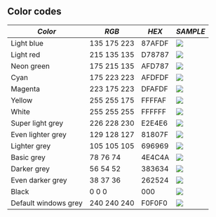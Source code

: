 ## Color codes

| *Color* | *RGB* | *HEX* | *SAMPLE* |
|---|---|---| ---|
| Light blue | 135 175 223 | 87AFDF | ![](https://cdn.rawgit.com/BastiTee/bastis-ubersettings/master/color-palette/87AFDF_f32fda3b.svg) |
| Light red | 215 135 135 | D78787 | ![](https://cdn.rawgit.com/BastiTee/bastis-ubersettings/master/color-palette/D78787_f32fda3b.svg) |
| Neon green | 175 215 135 | AFD787 | ![](https://cdn.rawgit.com/BastiTee/bastis-ubersettings/master/color-palette/AFD787_f32fda3b.svg) |
| Cyan | 175 223 223 | AFDFDF | ![](https://cdn.rawgit.com/BastiTee/bastis-ubersettings/master/color-palette/AFDFDF_f32fda3b.svg) |
| Magenta | 223 175 223 | DFAFDF | ![](https://cdn.rawgit.com/BastiTee/bastis-ubersettings/master/color-palette/DFAFDF_f32fda3b.svg) |
| Yellow | 255 255 175 | FFFFAF | ![](https://cdn.rawgit.com/BastiTee/bastis-ubersettings/master/color-palette/FFFFAF_f32fda3b.svg) |
| White | 255 255 255 | FFFFFF | ![](https://cdn.rawgit.com/BastiTee/bastis-ubersettings/master/color-palette/FFFFFF_f32fda3b.svg) |
| Super light grey | 226 228 230 | E2E4E6 | ![](https://cdn.rawgit.com/BastiTee/bastis-ubersettings/master/color-palette/E2E4E6_f32fda3b.svg) |
| Even lighter grey | 129 128 127 | 81807F | ![](https://cdn.rawgit.com/BastiTee/bastis-ubersettings/master/color-palette/81807F_f32fda3b.svg) |
| Lighter grey | 105 105 105 | 696969 | ![](https://cdn.rawgit.com/BastiTee/bastis-ubersettings/master/color-palette/696969_f32fda3b.svg) |
| Basic grey | 78 76 74 | 4E4C4A | ![](https://cdn.rawgit.com/BastiTee/bastis-ubersettings/master/color-palette/4E4C4A_f32fda3b.svg) |
| Darker grey | 56 54 52 | 383634 | ![](https://cdn.rawgit.com/BastiTee/bastis-ubersettings/master/color-palette/383634_f32fda3b.svg) |
| Even darker grey | 38 37 36 | 262524 | ![](https://cdn.rawgit.com/BastiTee/bastis-ubersettings/master/color-palette/262524_f32fda3b.svg) |
| Black | 0 0 0 | 000 | ![](https://cdn.rawgit.com/BastiTee/bastis-ubersettings/master/color-palette/000_f32fda3b.svg) |
| Default windows grey | 240 240 240 | F0F0F0 | ![](https://cdn.rawgit.com/BastiTee/bastis-ubersettings/master/color-palette/F0F0F0_f32fda3b.svg) |
